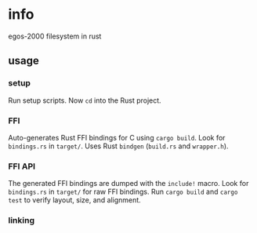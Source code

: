 # info
egos-2000 filesystem in rust

## usage
### setup
Run setup scripts. Now `cd` into the Rust project.

### FFI
Auto-generates Rust FFI bindings for C using `cargo build`. Look for `bindings.rs` in `target/`. Uses Rust `bindgen` (`build.rs` and `wrapper.h`). 

### FFI API
The generated FFI bindings are dumped with the `include!` macro. Look for `bindings.rs` in `target/` for raw FFI bindings. Run `cargo build` and `cargo test` to verify layout, size, and alignment.

### linking